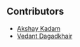 ## Contributors

- [Akshay Kadam](https://github.com/ak652231)
- [Vedant Dagadkhair](https://github.com/vedu111)
